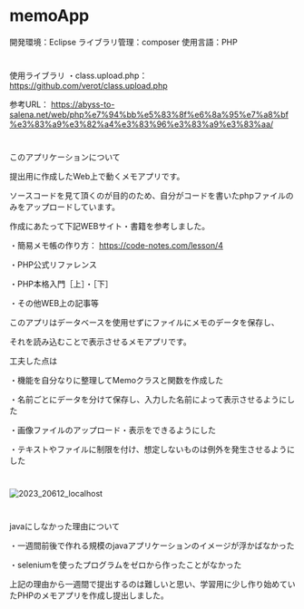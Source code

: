# memoApp

開発環境：Eclipse
ライブラリ管理：composer
使用言語：PHP

#
使用ライブラリ
・class.upload.php：　https://github.com/verot/class.upload.php

参考URL： https://abyss-to-salena.net/web/php%e7%94%bb%e5%83%8f%e6%8a%95%e7%a8%bf%e3%83%a9%e3%82%a4%e3%83%96%e3%83%a9%e3%83%aa/

#
このアプリケーションについて

提出用に作成したWeb上で動くメモアプリです。

ソースコードを見て頂くのが目的のため、自分がコードを書いたphpファイルのみをアップロードしています。

作成にあたって下記WEBサイト・書籍を参考しました。

・簡易メモ帳の作り方： https://code-notes.com/lesson/4

・PHP公式リファレンス

・PHP本格入門［上］・［下］

・その他WEB上の記事等

このアプリはデータベースを使用せずにファイルにメモのデータを保存し、

それを読み込むことで表示させるメモアプリです。

工夫した点は

・機能を自分なりに整理してMemoクラスと関数を作成した

・名前ごとにデータを分けて保存し、入力した名前によって表示させるようにした

・画像ファイルのアップロード・表示をできるようにした

・テキストやファイルに制限を付け、想定しないものは例外を発生させるようにした

#

![2023_20612_localhost](https://user-images.githubusercontent.com/115851551/216318888-2a72c4c7-ca17-4ae3-ace9-acc14c8c6500.jpeg)

#
javaにしなかった理由について

・一週間前後で作れる規模のjavaアプリケーションのイメージが浮かばなかった

・seleniumを使ったプログラムをゼロから作ったことがなかった

上記の理由から一週間で提出するのは難しいと思い、学習用に少し作り始めていたPHPのメモアプリを作成し提出しました。
